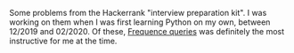 Some problems from the Hackerrank "interview preparation kit". I was working on them when I was first learning Python on my own, between 12/2019 and 02/2020.
Of these, [Frequence queries](https://github.com/IAKarampinis/Hackerrank_tutorials/tree/master/Dictionaries_and_Hashmaps/Frequencies_queries) was definitely the most instructive for me at the time.
